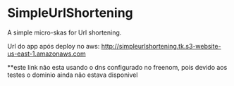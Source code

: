 # SimpleUrlShortening
A simple micro-skas for Url shortening.


Url do app após deploy no aws:
http://simpleurlshortening.tk.s3-website-us-east-1.amazonaws.com

**este link não esta usando o dns configurado no freenom, pois devido aos testes o dominio ainda não estava disponivel
